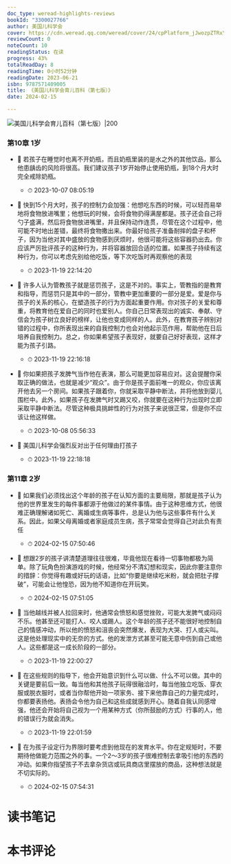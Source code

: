 ```yaml
---
doc_type: weread-highlights-reviews
bookId: "3300027766"
author: 美国儿科学会
cover: https://cdn.weread.qq.com/weread/cover/24/cpPlatform_jJwozpZTRxYDFwwjZRfzck/t7_cpPlatform_jJwozpZTRxYDFwwjZRfzck.jpg
reviewCount: 0
noteCount: 10
readingStatus: 在读
progress: 43%
totalReadDay: 8
readingTime: 0小时52分钟
readingDate: 2023-06-21
isbn: 9787571409005
title: 《美国儿科学会育儿百科（第七版）》
date: 2024-02-15

---
```


![ 美国儿科学会育儿百科（第七版）|200](https://cdn.weread.qq.com/weread/cover/24/cpPlatform_jJwozpZTRxYDFwwjZRfzck/t7_cpPlatform_jJwozpZTRxYDFwwjZRfzck.jpg)


### 第10章 1岁


- 📌 若孩子在睡觉时也离不开奶瓶，而且奶瓶里装的是水之外的其他饮品，那么他患龋齿的风险将很高。我们建议孩子1岁开始停止使用奶瓶，到18个月大时完全戒除奶瓶。 
    - ⏱ 2023-10-07 08:05:19 

- 📌 快到15个月大时，孩子的控制力会加强：他想吃东西的时候，可以轻而易举地将食物放进嘴里；他想玩的时候，会将食物扔得满屋都是。孩子还会自己将勺子盛满，然后将食物放进嘴里，并且保持动作连贯，尽管在这个过程中，他可能不时地出差错，最终将食物撒出来。你最好给孩子准备耐摔的盘子和杯子，因为当他对其中盛放的食物感到厌烦时，他很可能将这些容器扔出去。你应该严厉批评孩子的这种行为，并将容器放回合适的位置。如果孩子持续有这种行为，你可以考虑先别给他吃饭，等下次吃饭时再观察他的表现 
    - ⏱ 2023-11-19 22:14:20 

- 📌 许多人认为管教孩子就是惩罚孩子，这是不对的。事实上，管教指的是教育和指导，而惩罚只是其中的一部分，管教中更加重要的一部分是爱。爱是你与孩子的关系的核心，在塑造孩子的行为方面起重要作用。你对孩子的关爱和尊重，将教育他在爱自己的同时也爱别人。你自己日常表现出的诚实、奉献、守信会为孩子树立良好的榜样，让他也变成同样的人。此外，在教育孩子辨别对错的过程中，你所表现出来的自我控制力也会对他起示范作用，帮助他在日后培养自我控制力。总之，你如果希望孩子表现好，就要自己好好表现，这样才能为孩子引路。 
    - ⏱ 2023-11-19 22:16:18 

- 📌 你如果把孩子发脾气当作他在表演，那么可能更加容易应对。这会提醒你采取正确的做法，也就是减少“观众”。由于你是孩子面前唯一的观众，你应该离开他去另一个房间。如果孩子跟着你，你就采取平静中断法，并将他放到婴儿围栏中。此外，如果孩子在发脾气时又踢又咬，你就要在这种行为出现时立即采取平静中断法。尽管这种极具挑衅性的行为对孩子来说很正常，但是你不应该让他这样做。 
    - ⏱ 2023-10-08 05:56:33 

- 📌 美国儿科学会强烈反对出于任何理由打孩子 
    - ⏱ 2023-11-19 22:18:18 
### 第11章 2岁


- 📌 如果我们必须找出这个年龄的孩子在认知方面的主要局限，那就是孩子认为他的世界里发生的每件事都源于他做过的某件事情。由于这种思维方式，他很难正确理解诸如死亡、离婚或生病等事件，总是认为他与这些事件有什么关系。因此，如果父母离婚或者家庭成员生病，孩子常常会觉得自己对此负有责任 
    - ⏱ 2024-02-15 07:50:46 

- 📌 想跟2岁的孩子讲清楚道理往往很难，毕竟他现在看待一切事物都极为简单。除了玩角色扮演游戏的时候，他经常分不清幻想和现实，因此你要注意你的措辞：你觉得有趣或好玩的话语，比如“你要是继续吃米粉，就会把肚子撑破”，可能会让他惶恐，因为他不知道你在开玩笑。 
    - ⏱ 2024-02-15 07:51:05 

- 📌 当他越线并被人拉回来时，他通常会愤怒和感觉挫败，可能大发脾气或闷闷不乐。他甚至还可能打人、咬人或踢人。这个年龄的孩子还不能很好地控制自己的情感冲动，所以他的愤怒和沮丧会突然爆发，表现为大哭、打人或尖叫。这是他处理现实中的无奈的方式。他的发泄方式甚至可能无意中伤到自己或他人。这些都是这一成长阶段的一部分。 
    - ⏱ 2023-11-19 22:00:27 

- 📌 在这些规则的指导下，他会开始意识到什么可以做、什么不可以做。其中的关键是要前后一致。每当他和其他孩子玩得很融洽时，每当他独立吃饭、穿衣服或脱衣服时，或者当你帮他开始一项家务、接下来他靠自己的力量完成时，你都要表扬他。表扬会令他为自己和这些成就感到开心。随着自我认同感增强，他还会开始将自己视为一个用某种方式（你所鼓励的方式）行事的人，他的错误行为就会消失。 
    - ⏱ 2023-11-19 22:01:59 

- 📌 在为孩子设定行为界限时要考虑到他现在的发育水平。你在定规矩时，不要期待他做能力范围之外的事。一个2～3岁的孩子很难控制去拿吸引他的东西的冲动。如果你指望孩子不去拿杂货店或玩具商店里摆放的商品，这种想法就是不切实际的。 
    - ⏱ 2024-02-15 07:54:31 

# 读书笔记


# 本书评论
